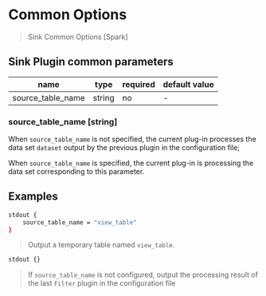 # Common Options

> Sink Common Options [Spark]

## Sink Plugin common parameters

| name              | type   | required | default value |
| ----------------- | ------ | -------- | ------------- |
| source_table_name | string | no       | -             |

### source_table_name [string]

When `source_table_name` is not specified, the current plug-in processes the data set `dataset` output by the previous plugin in the configuration file;

When `source_table_name` is specified, the current plug-in is processing the data set corresponding to this parameter.

## Examples

```bash
stdout {
    source_table_name = "view_table"
}
```

> Output a temporary table named `view_table`.

```bash
stdout {}
```

> If `source_table_name` is not configured, output the processing result of the last `Filter` plugin in the configuration file
